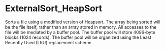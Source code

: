 # ExternalSort_HeapSort
Sorts a file using a modified version of Heapsort. The array being sorted will be the file itself, rather than an array stored in memory. All accesses to the file will be mediated by a buffer pool. The buffer pool will store 4096-byte blocks (1024 records). The buffer pool will be organized using the Least Recently Used (LRU) replacement scheme.

